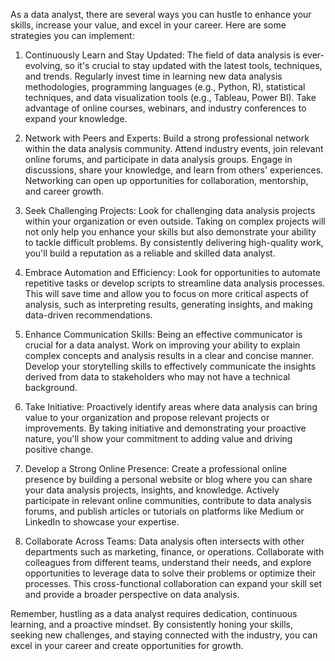 As a data analyst, there are several ways you can hustle to enhance your skills, increase your value, and excel in your career. Here are some strategies you can implement:

1. Continuously Learn and Stay Updated: The field of data analysis is ever-evolving, so it's crucial to stay updated with the latest tools, techniques, and trends. Regularly invest time in learning new data analysis methodologies, programming languages (e.g., Python, R), statistical techniques, and data visualization tools (e.g., Tableau, Power BI). Take advantage of online courses, webinars, and industry conferences to expand your knowledge.

2. Network with Peers and Experts: Build a strong professional network within the data analysis community. Attend industry events, join relevant online forums, and participate in data analysis groups. Engage in discussions, share your knowledge, and learn from others' experiences. Networking can open up opportunities for collaboration, mentorship, and career growth.

3. Seek Challenging Projects: Look for challenging data analysis projects within your organization or even outside. Taking on complex projects will not only help you enhance your skills but also demonstrate your ability to tackle difficult problems. By consistently delivering high-quality work, you'll build a reputation as a reliable and skilled data analyst.

4. Embrace Automation and Efficiency: Look for opportunities to automate repetitive tasks or develop scripts to streamline data analysis processes. This will save time and allow you to focus on more critical aspects of analysis, such as interpreting results, generating insights, and making data-driven recommendations.

5. Enhance Communication Skills: Being an effective communicator is crucial for a data analyst. Work on improving your ability to explain complex concepts and analysis results in a clear and concise manner. Develop your storytelling skills to effectively communicate the insights derived from data to stakeholders who may not have a technical background.

6. Take Initiative: Proactively identify areas where data analysis can bring value to your organization and propose relevant projects or improvements. By taking initiative and demonstrating your proactive nature, you'll show your commitment to adding value and driving positive change.

7. Develop a Strong Online Presence: Create a professional online presence by building a personal website or blog where you can share your data analysis projects, insights, and knowledge. Actively participate in relevant online communities, contribute to data analysis forums, and publish articles or tutorials on platforms like Medium or LinkedIn to showcase your expertise.

8. Collaborate Across Teams: Data analysis often intersects with other departments such as marketing, finance, or operations. Collaborate with colleagues from different teams, understand their needs, and explore opportunities to leverage data to solve their problems or optimize their processes. This cross-functional collaboration can expand your skill set and provide a broader perspective on data analysis.

Remember, hustling as a data analyst requires dedication, continuous learning, and a proactive mindset. By consistently honing your skills, seeking new challenges, and staying connected with the industry, you can excel in your career and create opportunities for growth.
